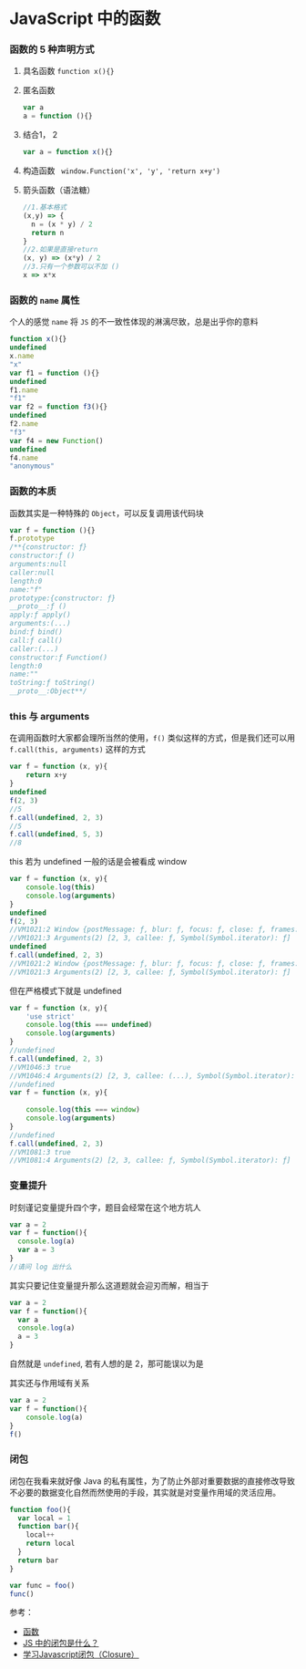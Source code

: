 <!-- ---
title: JavaScript 中的函数
reward: true
toc: true
tags:
	- JavaScript
--- -->

# JavaScript 中的函数

### 函数的 5 种声明方式

1. 具名函数 `function x(){}`

2. 匿名函数 

   ```javascript
   var a
   a = function (){}
   ```
<!--more-->
3. 结合1， 2

   ```javascript
   var a = function x(){}
   ```

4. 构造函数 ` window.Function('x', 'y', 'return x+y')`

5. 箭头函数（语法糖）

   ```javascript
   //1.基本格式
   (x,y) => {
     n = (x * y) / 2
     return n
   }
   //2.如果是直接return
   (x, y) => (x*y) / 2
   //3.只有一个参数可以不加 ()
   x => x*x
   ```

### 函数的 `name` 属性

个人的感觉 `name` 将 `JS` 的不一致性体现的淋漓尽致，总是出乎你的意料

```javascript
function x(){}
undefined
x.name
"x"
var f1 = function (){}
undefined
f1.name
"f1"
var f2 = function f3(){}
undefined
f2.name
"f3"
var f4 = new Function()
undefined
f4.name
"anonymous"
```



### 函数的本质

函数其实是一种特殊的 `Object`，可以反复调用该代码块

```javascript
var f = function (){}
f.prototype
/**{constructor: ƒ}
constructor:ƒ ()
arguments:null
caller:null
length:0
name:"f"
prototype:{constructor: ƒ}
__proto__:ƒ ()
apply:ƒ apply()
arguments:(...)
bind:ƒ bind()
call:ƒ call()
caller:(...)
constructor:ƒ Function()
length:0
name:""
toString:ƒ toString()
__proto__:Object**/
```

### this 与 arguments

在调用函数时大家都会理所当然的使用，`f()` 类似这样的方式，但是我们还可以用`f.call(this, arguments)` 这样的方式

```javascript
var f = function (x, y){
	return x+y
}
undefined
f(2, 3)
//5
f.call(undefined, 2, 3)
//5
f.call(undefined, 5, 3)
//8
```

this 若为 undefined 一般的话是会被看成 window

```javascript
var f = function (x, y){
	console.log(this)
	console.log(arguments)
}
undefined
f(2, 3)
//VM1021:2 Window {postMessage: ƒ, blur: ƒ, focus: ƒ, close: ƒ, frames: Window, …}
//VM1021:3 Arguments(2) [2, 3, callee: ƒ, Symbol(Symbol.iterator): ƒ]
undefined
f.call(undefined, 2, 3)
//VM1021:2 Window {postMessage: ƒ, blur: ƒ, focus: ƒ, close: ƒ, frames: Window, …}
//VM1021:3 Arguments(2) [2, 3, callee: ƒ, Symbol(Symbol.iterator): ƒ]
```

但在严格模式下就是 undefined

```javascript
var f = function (x, y){
	'use strict'
	console.log(this === undefined)
	console.log(arguments)
}
//undefined
f.call(undefined, 2, 3)
//VM1046:3 true
//VM1046:4 Arguments(2) [2, 3, callee: (...), Symbol(Symbol.iterator): ƒ]
//undefined
var f = function (x, y){
	
	console.log(this === window)
	console.log(arguments)
}
//undefined
f.call(undefined, 2, 3)
//VM1081:3 true
//VM1081:4 Arguments(2) [2, 3, callee: ƒ, Symbol(Symbol.iterator): ƒ]
```

### 变量提升

时刻谨记变量提升四个字，题目会经常在这个地方坑人

```javascript
var a = 2
var f = function(){
  console.log(a)
  var a = 3
}
//请问 log 出什么
```

其实只要记住变量提升那么这道题就会迎刃而解，相当于

```javascript
var a = 2
var f = function(){
  var a
  console.log(a)
  a = 3
}
```

自然就是 `undefined`, 若有人想的是 2，那可能误以为是

其实还与作用域有关系

```javascript
var a = 2 
var f = function(){
	console.log(a)
}
f()
```



### 闭包

闭包在我看来就好像 Java 的私有属性，为了防止外部对重要数据的直接修改导致不必要的数据变化自然而然使用的手段，其实就是对变量作用域的灵活应用。

```javascript
function foo(){
  var local = 1
  function bar(){
    local++
    return local
  }
  return bar
}

var func = foo()
func()
```





参考：

+ [函数](http://javascript.ruanyifeng.com/grammar/function.html)
+ [JS 中的闭包是什么？](https://zhuanlan.zhihu.com/p/22486908?refer=study-fe)
+ [学习Javascript闭包（Closure）](http://www.ruanyifeng.com/blog/2009/08/learning_javascript_closures.html)
